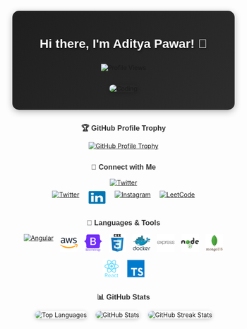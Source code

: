 <div align="center" style="background: linear-gradient(135deg, #1e1e1e 0%, #2d2d2d 100%); padding: 20px; border-radius: 15px; box-shadow: 0 4px 15px rgba(0, 0, 0, 0.3); max-width: 800px; margin: 0 auto;">

  <!-- Header -->
  <h1 style="color: #ffffff; font-family: 'Arial', sans-serif; text-shadow: 2px 2px 4px rgba(0, 0, 0, 0.5);">
    Hi there, I'm Aditya Pawar! 👋
  </h1>
  <img src="https://komarev.com/ghpvc/?username=ad290&label=Profile%20views&color=0e75b6&style=flat" alt="Profile Views" style="margin: 10px 0;" />

  <!-- Coding GIF -->
  <div style="margin: 20px 0;">
    <img src="https://camo.githubusercontent.com/4d9f5ecceb711eec6e2018f38a5677dc657c9738d4a65ba3b928c41c0a45b439/68747470733a2f2f6d69726f2e6d656469756d2e636f6d2f6d61782f313336302f302a37513379765349765f7430696f4a2d5a2e676966" width="500" alt="Coding" style="border-radius: 10px; box-shadow: 0 2px 10px rgba(0, 0, 0, 0.2);" />
  </div>

</div>

<!-- Trophy Section -->
<div align="center" style="margin: 30px 0;">
  <h3 style="color: #333; font-family: 'Arial', sans-serif;">🏆 GitHub Profile Trophy</h3>
  <a href="https://github.com/ryo-ma/github-profile-trophy">
    <img src="https://github-profile-trophy.vercel.app/?username=ad290&margin-w=15&column=7&theme=darkhub" alt="GitHub Profile Trophy" style="transition: transform 0.3s ease; max-width: 100%;" onmouseover="this.style.transform='scale(1.02)'" onmouseout="this.style.transform='scale(1)'" />
  </a>
</div>

<!-- Connect with Me -->
<div align="center" style="margin: 30px 0;">
  <h3 style="color: #333; font-family: 'Arial', sans-serif;">🔗 Connect with Me</h3>
  <div style="display: flex; justify-content: center; gap: 15px; flex-wrap: wrap; margin: 10px 0;">
    <a href="https://twitter.com/adityapawar821" target="_blank">
      <img src="https://img.shields.io/twitter/follow/adityapawar821?logo=twitter&style=for-the-badge" alt="Twitter" style="transition: transform 0.3s ease;" onmouseover="this.style.transform='scale(1.1)'" onmouseout="this.style.transform='scale(1)'" />
    </a>
  </div>
  <div style="display: flex; justify-content: center; gap: 20px; flex-wrap: wrap;">
    <a href="https://twitter.com/adityapawar821" target="_blank">
      <img src="https://raw.githubusercontent.com/rahuldkjain/github-profile-readme-generator/master/src/images/icons/Social/twitter.svg" alt="Twitter" height="30" width="40" style="transition: transform 0.3s ease;" onmouseover="this.style.transform='scale(1.2)'" onmouseout="this.style.transform='scale(1)'" />
    </a>
    <a href="https://linkedin.com/in/aditya-pawar-776b12285" target="_blank">
      <img src="https://raw.githubusercontent.com/devicons/devicon/master/icons/linkedin/linkedin-original.svg" alt="LinkedIn" height="30" width="40" style="transition: transform 0.3s ease;" onmouseover="this.style.transform='scale(1.2)'" onmouseout="this.style.transform='scale(1)'" />
    </a>
    <a href="https://instagram.com/aditya__pawar_" target="_blank">
      <img src="https://raw.githubusercontent.com/rahuldkjain/github-profile-readme-generator/master/src/images/icons/Social/instagram.svg" alt="Instagram" height="30" width="40" style="transition: transform 0.3s ease;" onmouseover="this.style.transform='scale(1.2)'" onmouseout="this.style.transform='scale(1)'" />
    </a>
    <a href="https://www.leetcode.com/aditya_pawar12" target="_blank">
      <img src="https://raw.githubusercontent.com/rahuldkjain/github-profile-readme-generator/master/src/images/icons/Social/leet-code.svg" alt="LeetCode" height="30" width="40" style="transition: transform 0.3s ease;" onmouseover="this.style.transform='scale(1.2)'" onmouseout="this.style.transform='scale(1)'" />
    </a>
  </div>
</div>

<!-- Languages & Tools -->
<div align="center" style="margin: 30px 0;">
  <h3 style="color: #333; font-family: 'Arial', sans-serif;">🚀 Languages & Tools</h3>
  <div style="display: flex; flex-wrap: wrap; justify-content: center; gap: 15px; max-width: 700px; margin: 0 auto;">
    <a href="https://angular.io" target="_blank"><img src="https://angular.io/assets/images/logos/angular/angular.svg" alt="Angular" width="40" height="40" style="transition: transform 0.3s ease;" onmouseover="this.style.transform='scale(1.2)'" onmouseout="this.style.transform='scale(1)'" /></a>
    <a href="https://aws.amazon.com" target="_blank"><img src="https://raw.githubusercontent.com/devicons/devicon/master/icons/amazonwebservices/amazonwebservices-original-wordmark.svg" alt="AWS" width="40" height="40" style="transition: transform 0.3s ease;" onmouseover="this.style.transform='scale(1.2)'" onmouseout="this.style.transform='scale(1)'" /></a>
    <a href="https://getbootstrap.com" target="_blank"><img src="https://raw.githubusercontent.com/devicons/devicon/master/icons/bootstrap/bootstrap-plain-wordmark.svg" alt="Bootstrap" width="40" height="40" style="transition: transform 0.3s ease;" onmouseover="this.style.transform='scale(1.2)'" onmouseout="this.style.transform='scale(1)'" /></a>
    <a href="https://www.w3schools.com/css/" target="_blank"><img src="https://raw.githubusercontent.com/devicons/devicon/master/icons/css3/css3-original-wordmark.svg" alt="CSS3" width="40" height="40" style="transition: transform 0.3s ease;" onmouseover="this.style.transform='scale(1.2)'" onmouseout="this.style.transform='scale(1)'" /></a>
    <a href="https://www.docker.com/" target="_blank"><img src="https://raw.githubusercontent.com/devicons/devicon/master/icons/docker/docker-original-wordmark.svg" alt="Docker" width="40" height="40" style="transition: transform 0.3s ease;" onmouseover="this.style.transform='scale(1.2)'" onmouseout="this.style.transform='scale(1)'" /></a>
    <a href="https://expressjs.com" target="_blank"><img src="https://raw.githubusercontent.com/devicons/devicon/master/icons/express/express-original-wordmark.svg" alt="Express" width="40" height="40" style="transition: transform 0.3s ease;" onmouseover="this.style.transform='scale(1.2)'" onmouseout="this.style.transform='scale(1)'" /></a>
    <a href="https://nodejs.org" target="_blank"><img src="https://raw.githubusercontent.com/devicons/devicon/master/icons/nodejs/nodejs-original-wordmark.svg" alt="Node.js" width="40" height="40" style="transition: transform 0.3s ease;" onmouseover="this.style.transform='scale(1.2)'" onmouseout="this.style.transform='scale(1)'" /></a>
    <a href="https://www.mongodb.com/" target="_blank"><img src="https://raw.githubusercontent.com/devicons/devicon/master/icons/mongodb/mongodb-original-wordmark.svg" alt="MongoDB" width="40" height="40" style="transition: transform 0.3s ease;" onmouseover="this.style.transform='scale(1.2)'" onmouseout="this.style.transform='scale(1)'" /></a>
    <a href="https://reactjs.org/" target="_blank"><img src="https://raw.githubusercontent.com/devicons/devicon/master/icons/react/react-original-wordmark.svg" alt="React" width="40" height="40" style="transition: transform 0.3s ease;" onmouseover="this.style.transform='scale(1.2)'" onmouseout="this.style.transform='scale(1)'" /></a>
    <a href="https://www.typescriptlang.org/" target="_blank"><img src="https://raw.githubusercontent.com/devicons/devicon/master/icons/typescript/typescript-original.svg" alt="TypeScript" width="40" height="40" style="transition: transform 0.3s ease;" onmouseover="this.style.transform='scale(1.2)'" onmouseout="this.style.transform='scale(1)'" /></a>
  </div>
</div>

<!-- GitHub Stats -->
<div align="center" style="margin: 30px 0;">
  <h3 style="color: #333; font-family: 'Arial', sans-serif;">📊 GitHub Stats</h3>
  <div style="display: flex; flex-wrap: wrap; justify-content: center; gap: 20px;">
    <img src="https://github-readme-stats.vercel.app/api/top-langs?username=ad290&show_icons=true&locale=en&layout=compact&theme=radical" alt="Top Languages" style="max-width: 100%; box-shadow: 0 2px 10px rgba(0, 0, 0, 0.2); border-radius: 10px;" />
    <img src="https://github-readme-stats.vercel.app/api?username=ad290&show_icons=true&locale=en&theme=radical" alt="GitHub Stats" style="max-width: 100%; box-shadow: 0 2px 10px rgba(0, 0, 0, 0.2); border-radius: 10px;" />
    <img src="https://github-readme-streak-stats.herokuapp.com/?user=ad290&theme=radical" alt="GitHub Streak Stats" style="max-width: 100%; box-shadow: 0 2px 10px rgba(0, 0, 0, 0.2); border-radius: 10px;" />
  </div>
</div>
